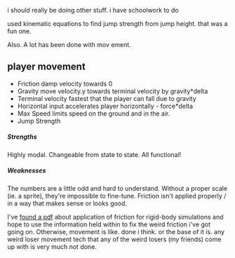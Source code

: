 i should really be doing other stuff. i have schoolwork to do

used kinematic equations to find jump strength from jump height.
that was a fun one.

Also. A lot has been done with mov ement.
## player movement
- Friction 
damp velocity towards 0
- Gravity
move velocity.y towards terminal velocity by gravity\*delta
- Terminal velocity
fastest that the player can fall due to gravity
- Horizontal input
accelerates player horizontally - force\*delta
- Max Speed
limits speed on the ground and in the air.
- Jump Strength

##### Strengths
Highly modal. 
Changeable from state to state. 
All functional!
##### Weaknesses
The numbers are a little odd and hard to understand.
Without a proper scale (ie. a sprite), they're impossible to fine-tune.
Friction isn't applied properly / in a way that makes sense or looks good. 


I've [found a pdf](https://www.cs.cmu.edu/~baraff/papers/sig91.pdf) about application of friction for rigid-body simulations and hope to use the information held within to fix the weird friction i've got going on.
Otherwise, movement is like. done i think. or the base of it is. any weird loser movement tech that any of the weird losers (my friends) come up with is very much not done.